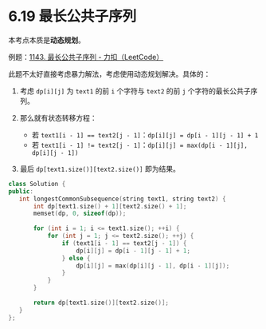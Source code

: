 # 6.19 最长公共子序列

本考点本质是**动态规划**。

例题：[1143. 最长公共子序列 - 力扣（LeetCode）](https://leetcode.cn/problems/longest-common-subsequence/)

此题不太好直接考虑暴力解法，考虑使用动态规划解决。具体的：

1. 考虑 `dp[i][j]` 为 `text1` 的前 `i` 个字符与 `text2` 的前 `j` 个字符的最长公共子序列。
2. 那么就有状态转移方程：

   + 若 `text1[i - 1] == text2[j - 1]`：`dp[i][j] = dp[i - 1][j - 1] + 1`
   + 若 `text1[i - 1] != text2[j - 1]`：`dp[i][j] = max(dp[i - 1][j], dp[i][j - 1])`
3. 最后 `dp[text1.size()][text2.size()]` 即为结果。

```cpp
class Solution {
public:
   int longestCommonSubsequence(string text1, string text2) {
       int dp[text1.size() + 1][text2.size() + 1];
       memset(dp, 0, sizeof(dp));
   
       for (int i = 1; i <= text1.size(); ++i) {
           for (int j = 1; j <= text2.size(); ++j) {
               if (text1[i - 1] == text2[j - 1]) {
                   dp[i][j] = dp[i - 1][j - 1] + 1;
               } else {
                   dp[i][j] = max(dp[i][j - 1], dp[i - 1][j]);
               }
           }
       }
   
       return dp[text1.size()][text2.size()];
   }
};
```